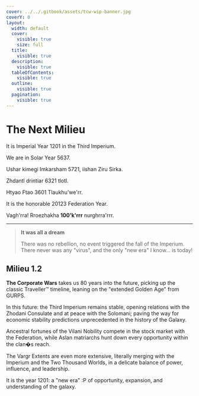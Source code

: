 ```yaml
---
cover: ../../.gitbook/assets/tcw-wip-banner.jpg
coverY: 0
layout:
  width: default
  cover:
    visible: true
    size: full
  title:
    visible: true
  description:
    visible: true
  tableOfContents:
    visible: true
  outline:
    visible: true
  pagination:
    visible: true
---
```


# The Next Milieu

It is Imperial Year 1201 in the Third Imperium.

We are in Solar Year 5637.

Ushar kimegi Imkarsham 5721, iishan Ziru Sirka.

Zhdantl drintiar 6321 tlotl.

Htyao Ftao 3601 Tlaukhu'we'rr.

It is the honorable 20123 Federation Year.

Vagh'rra! Rroezhakha **100'k'rrr** nurghrra'rrr.

***

> **It was all a dream**
>
> There was no rebellion, no event triggered the fall of the Imperium. There never was any "virus", and the only "new era" I know... is today!

## Milieu 1.2

**The Corporate Wars** takes us 80 years into the future, picking up the classic Traveller™ timeline, leaning on the "extended Golden Age" from GURPS.

In this future: the Third Imperium remains stable, opening relations with the Zhodani Consulate and at peace with the Solomani; paving the way for economic stability predictions unprecedented in the history of the Galaxy.

Ancestral fortunes of the Vilani Nobility compete in the stock market with the Federation, while Aslan matriarchs hunt down every opportunity within the clan�s reach.

The Vargr Extents are even more extensive, literally merging with the Imperium and the Two Thousand Worlds, in a delicate balance of power, influence, and leadership.

It is the year 1201: a "new era" :P of opportunity, expansion, and understanding of the galaxy.
